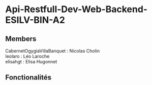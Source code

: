 # Api-Restfull-Dev-Web-Backend-ESILV-BIN-A2

## Members

CabernetOgygiaVillaBanquet : Nicolas Cholin   
leolaro : Léo Laroche   
elisahgt : Elisa Hugonnet

## Fonctionalités
